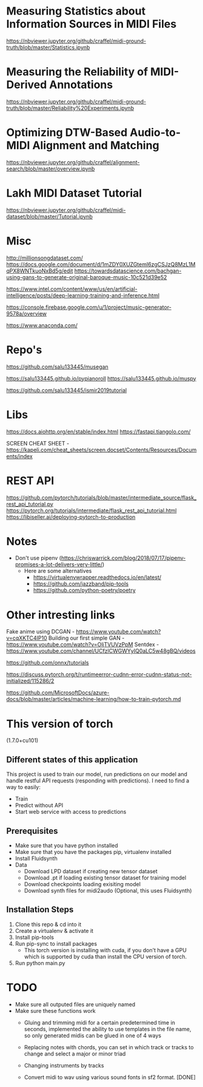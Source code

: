 # Measuring Statistics about Information Sources in MIDI Files
https://nbviewer.jupyter.org/github/craffel/midi-ground-truth/blob/master/Statistics.ipynb

# Measuring the Reliability of MIDI-Derived Annotations
https://nbviewer.jupyter.org/github/craffel/midi-ground-truth/blob/master/Reliability%20Experiments.ipynb

# Optimizing DTW-Based Audio-to-MIDI Alignment and Matching
https://nbviewer.jupyter.org/github/craffel/alignment-search/blob/master/overview.ipynb

# Lakh MIDI Dataset Tutorial
https://nbviewer.jupyter.org/github/craffel/midi-dataset/blob/master/Tutorial.ipynb


# Misc
http://millionsongdataset.com/
https://docs.google.com/document/d/1mZDY0XUZGtemI6zgCSJzQ8MzL1MqPX8WNTkuoNxBd5g/edit
https://towardsdatascience.com/bachgan-using-gans-to-generate-original-baroque-music-10c521d39e52

https://www.intel.com/content/www/us/en/artificial-intelligence/posts/deep-learning-training-and-inference.html

https://console.firebase.google.com/u/1/project/music-generator-9578a/overview

https://www.anaconda.com/

# Repo's
https://github.com/salu133445/musegan

https://salu133445.github.io/pypianoroll
https://salu133445.github.io/muspy

https://github.com/salu133445/ismir2019tutorial

# Libs
https://docs.aiohttp.org/en/stable/index.html
https://fastapi.tiangolo.com/

SCREEN CHEAT SHEET - https://kapeli.com/cheat_sheets/screen.docset/Contents/Resources/Documents/index


# REST API
https://github.com/pytorch/tutorials/blob/master/intermediate_source/flask_rest_api_tutorial.py
https://pytorch.org/tutorials/intermediate/flask_rest_api_tutorial.html
https://libiseller.ai/deploying-pytorch-to-production


# Notes
- Don't use pipenv (https://chriswarrick.com/blog/2018/07/17/pipenv-promises-a-lot-delivers-very-little/)
    - Here are some alternatives
        * https://virtualenvwrapper.readthedocs.io/en/latest/
        * https://github.com/jazzband/pip-tools
        * https://github.com/python-poetry/poetry


# Other intresting links
Fake anime using DCGAN - https://www.youtube.com/watch?v=cqXKTC4IP10
Building our first simple GAN - https://www.youtube.com/watch?v=OljTVUVzPpM
Sentdex - https://www.youtube.com/channel/UCfzlCWGWYyIQ0aLC5w48gBQ/videos

https://github.com/onnx/tutorials

https://discuss.pytorch.org/t/runtimeerror-cudnn-error-cudnn-status-not-initialized/115286/2

https://github.com/MicrosoftDocs/azure-docs/blob/master/articles/machine-learning/how-to-train-pytorch.md

# This version of torch
(1.7.0+cu101)

## Different states of this application
This project is used to train our model, run predictions on our model and handle restful API requests (responding with predictions).
I need to find a way to easily:
- Train
- Predict without API
- Start web service with access to predictions



## Prerequisites
* Make sure that you have python installed
* Make sure that you have the packages pip, virtualenv installed
* Install Fluidsynth
* Data
    * Download LPD dataset if creating new tensor dataset
    * Download .pt if loading existing tensor dataset for training model 
    * Download checkpoints loading exisiting model
    * Download synth files for midi2audo (Optional, this uses Fluidsynth)


## Installation Steps
1. Clone this repo & cd into it
2. Create a virtualenv & activate it
3. Install pip-tools
4. Run pip-sync to install packages
    * This torch version is installing with cuda, if you don't have a GPU which is supported by cuda than install the CPU version of torch.
5. Run python main.py

# TODO
- Make sure all outputed files are uniquely named
- Make sure these functions work
    - Gluing and trimming midi for a certain predetermined time in seconds, implemented the ability to use templates in the file name, so only generated midis can be glued in one of 4 ways

    - Replacing notes with chords, you can set in which track or tracks to change and select a major or minor triad
    
    - Changing instruments by tracks

    - Convert midi to wav using various sound fonts in sf2 format. [DONE]
